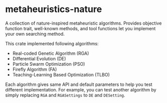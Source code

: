 # metaheuristics-nature

A collection of nature-inspired metaheuristic algorithms. Provides objective function trait,
well-known methods, and tool functions let you implement your own searching method.

This crate implemented following algorithms:

+ Real-coded Genetic Algorithm (RGA)
+ Differential Evolution (DE)
+ Particle Swarm Optimization (PSO)
+ Firefly Algorithm (FA)
+ Teaching-Learning Based Optimization (TLBO)

Each algorithm gives same API and default parameters to help you test different implementation.
For example, you can test another algorithm by simply replacing `RGA` and `RGASettings` to `DE` and `DESetting`.
